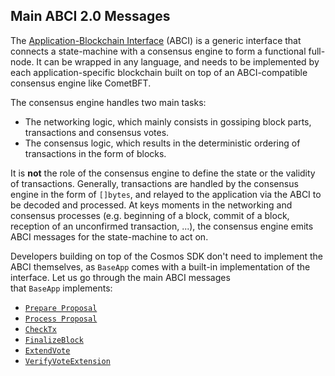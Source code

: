 Main ABCI 2.0 Messages[​](https://docs.cosmos.network/v0.52/learn/advanced/baseapp#main-abci-20-messages "Direct link to Main ABCI 2.0 Messages")
-------------------------------------------------------------------------------------------------------------------------------------------------

The [Application-Blockchain Interface](https://docs.cometbft.com/v1.0/spec/abci/abci++_basic_concepts#overview-and-basic-concepts) (ABCI) is a generic interface that connects a state-machine with a consensus engine to form a functional full-node. It can be wrapped in any language, and needs to be implemented by each application-specific blockchain built on top of an ABCI-compatible consensus engine like CometBFT.

The consensus engine handles two main tasks:

-   The networking logic, which mainly consists in gossiping block parts, transactions and consensus votes.
-   The consensus logic, which results in the deterministic ordering of transactions in the form of blocks.

It is **not** the role of the consensus engine to define the state or the validity of transactions. Generally, transactions are handled by the consensus engine in the form of `[]bytes`, and relayed to the application via the ABCI to be decoded and processed. At keys moments in the networking and consensus processes (e.g. beginning of a block, commit of a block, reception of an unconfirmed transaction, ...), the consensus engine emits ABCI messages for the state-machine to act on.

Developers building on top of the Cosmos SDK don't need to implement the ABCI themselves, as `BaseApp` comes with a built-in implementation of the interface. Let us go through the main ABCI messages that `BaseApp` implements:

-   [`Prepare Proposal`](https://docs.cosmos.network/v0.52/learn/advanced/baseapp#prepare-proposal)
-   [`Process Proposal`](https://docs.cosmos.network/v0.52/learn/advanced/baseapp#process-proposal)
-   [`CheckTx`](https://docs.cosmos.network/v0.52/learn/advanced/baseapp#checktx)
-   [`FinalizeBlock`](https://docs.cosmos.network/v0.52/learn/advanced/baseapp#finalizeblock)
-   [`ExtendVote`](https://docs.cosmos.network/v0.52/learn/advanced/baseapp#extendvote)
-   [`VerifyVoteExtension`](https://docs.cosmos.network/v0.52/learn/advanced/baseapp#verifyvoteextension)
